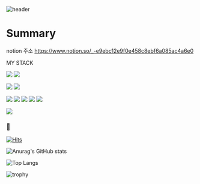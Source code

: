 ![header](https://capsule-render.vercel.app/api?type=transparent&color=auto&height=300&section=header&text=Welcome%20To%20Soonhansaram&fontSize=90)


# Summary
notion 주소
https://www.notion.so/_-e9ebc12e9f0e458c8ebf6a085ac4a6e0

MY STACK 


![](https://img.shields.io/badge/Language-Dart-blue) ![](https://img.shields.io/badge/Language-JavaScript-blue) 


![](https://img.shields.io/badge/DB-mysql-red) ![](https://img.shields.io/badge/DB-mongoDB-red)


![](https://img.shields.io/badge/stack-nodeJs-yellow) ![](https://img.shields.io/badge/stack-reactJS-yellow) ![](https://img.shields.io/badge/stack-html-yellow) ![](https://img.shields.io/badge/stack-css-yellow) ![](https://img.shields.io/badge/stack-WebSocket-yellow)


![](https://img.shields.io/badge/App-flutter-green)
### :walking:  

[![Hits](https://hits.seeyoufarm.com/api/count/incr/badge.svg?url=https%3A%2F%2Fgithub.com%2Fsoonhansaram%2Fhit-counter&count_bg=%23DDDDDD&title_bg=%23A4FB89&icon=&icon_color=%23000000&title=hits&edge_flat=false)](https://hits.seeyoufarm.com)



![Anurag's GitHub stats](https://github-readme-stats.vercel.app/api?username=soonhansaram)

![Top Langs](https://github-readme-stats.vercel.app/api/top-langs/?username=soonhansaram&theme=dark&layout=compact)

![trophy](https://github-profile-trophy.vercel.app/?username=soonhansaram&theme=onedark&row=1)
